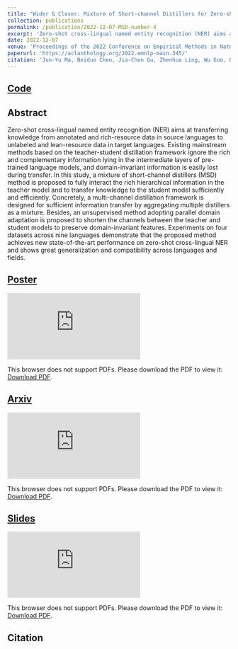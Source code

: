 ```yaml
---
title: "Wider & Closer: Mixture of Short-channel Distillers for Zero-shot Cross-lingual Named Entity Recognition"
collection: publications
permalink: /publication/2022-12-07-MSD-number-4
excerpt: 'Zero-shot cross-lingual named entity recognition (NER) aims at transferring knowledge from annotated and rich-resource data in source languages to unlabeled and lean-resource data in target languages. Existing mainstream methods based on the teacher-student distillation framework ignore the rich and complementary information lying in the intermediate layers of pre-trained language models, and domain-invariant information is easily lost during transfer. In this study, a mixture of short-channel distillers (MSD) method is proposed to fully interact the rich hierarchical information in the teacher model and to transfer knowledge to the student model sufficiently and efficiently. Concretely, a multi-channel distillation framework is designed for sufficient information transfer by aggregating multiple distillers as a mixture. Besides, an unsupervised method adopting parallel domain adaptation is proposed to shorten the channels between the teacher and student models to preserve domain-invariant features. Experiments on four datasets across nine languages demonstrate that the proposed method achieves new state-of-the-art performance on zero-shot cross-lingual NER and shows great generalization and compatibility across languages and fields.'
date: 2022-12-07
venue: 'Proceedings of the 2022 Conference on Empirical Methods in Natural Language Processing'
paperurl: 'https://aclanthology.org/2022.emnlp-main.345/'
citation: 'Jun-Yu Ma, Beiduo Chen, Jia-Chen Gu, Zhenhua Ling, Wu Guo, Quan Liu, Zhigang Chen, and Cong Liu. 2022. Wider & Closer: Mixture of Short-channel Distillers for Zero-shot Cross-lingual Named Entity Recognition. In Proceedings of the 2022 Conference on Empirical Methods in Natural Language Processing, pages 5171–5183, Abu Dhabi, United Arab Emirates. Association for Computational Linguistics.'
---
```


## [Code](https://github.com/Mckysse/MSD)


## Abstract
Zero-shot cross-lingual named entity recognition (NER) aims at transferring knowledge from annotated and rich-resource data in source languages to unlabeled and lean-resource data in target languages. Existing mainstream methods based on the teacher-student distillation framework ignore the rich and complementary information lying in the intermediate layers of pre-trained language models, and domain-invariant information is easily lost during transfer. In this study, a mixture of short-channel distillers (MSD) method is proposed to fully interact the rich hierarchical information in the teacher model and to transfer knowledge to the student model sufficiently and efficiently. Concretely, a multi-channel distillation framework is designed for sufficient information transfer by aggregating multiple distillers as a mixture. Besides, an unsupervised method adopting parallel domain adaptation is proposed to shorten the channels between the teacher and student models to preserve domain-invariant features. Experiments on four datasets across nine languages demonstrate that the proposed method achieves new state-of-the-art performance on zero-shot cross-lingual NER and shows great generalization and compatibility across languages and fields.


## [Poster](https://mckysse.github.io/files/EMNLP2022_MSD_poster.pdf)
<object data="https://mckysse.github.io/files/EMNLP2022_MSD_poster.pdf" type="application/pdf" width="900px" height="900px">
    <embed src="https://mckysse.github.io/files/EMNLP2022_MSD_poster.pdf">
        <p>This browser does not support PDFs. Please download the PDF to view it: <a href="https://mckysse.github.io/files/EMNLP2022_MSD_poster.pdf">Download PDF</a>.</p>
    </embed>
</object>


## [Arxiv](https://arxiv.org/pdf/2212.03506)
<object data="https://arxiv.org/pdf/2212.03506" type="application/pdf" width="900px" height="900px">
    <embed src="https://arxiv.org/pdf/2212.03506">
        <p>This browser does not support PDFs. Please download the PDF to view it: <a href="https://arxiv.org/pdf/2212.03506">Download PDF</a>.</p>
    </embed>
</object>


## [Slides](https://mckysse.github.io/files/EMNLP2022_MSD_slides.pdf)
<object data="https://mckysse.github.io/files/EMNLP2022_MSD_slides.pdf" type="application/pdf" width="900px" height="900px">
    <embed src="https://mckysse.github.io/files/EMNLP2022_MSD_slides.pdf">
        <p>This browser does not support PDFs. Please download the PDF to view it: <a href="https://mckysse.github.io/files/EMNLP2022_MSD_slides.pdf">Download PDF</a>.</p>
    </embed>
</object>

## Citation
